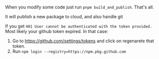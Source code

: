 When you modify some code just run `pnpm build_and_publish`. That's all.

It will publish a new package to cloud, and also handle git

If you get `401 User cannot be authenticated with the token provided.` Most likely your github token expired. In that case:

1. Go to https://github.com/settings/tokens and click on regenarete that token.
2. Run `npm login --registry=https://npm.pkg.github.com`
